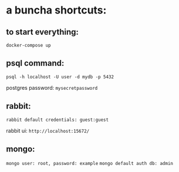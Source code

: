 # a buncha shortcuts:

## to start everything:
`docker-compose up`

## psql command:
`psql -h localhost -U user -d mydb -p 5432`

postgres password: `mysecretpassword`

## rabbit:
`rabbit default credentials: guest:guest`

rabbit ui: `http://localhost:15672/`

## mongo:
`mongo user: root, password: example`
`mongo default auth db: admin`
